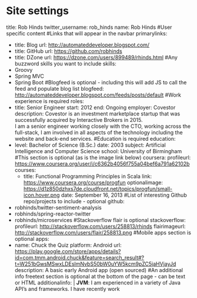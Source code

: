 # Site settings
title: Rob Hinds
twitter_username: rob_hinds
name: Rob Hinds
#User specific content
#Links that will appear in the navbar
primarylinks:
 - title: Blog
   url: http://automateddeveloper.blogspot.com/
 - title: GitHub
   url: https://github.com/robhinds
 - title: DZone
   url: https://dzone.com/users/899489/rhinds.html
#Any buzzword skills you want to include
skills:
 - Groovy
 - Spring MVC
 - Spring Boot
#Blogfeed is optional - including this will add JS to call the feed and populate blog list
blogfeed: http://automateddeveloper.blogspot.com/feeds/posts/default
#Work experience is required
roles:
 - title: Senior Engineer
   start: 2012
   end: Ongoing
   employer: Covestor
   description: Covestor is an investment marketplace startup that was successfully acquired by Interactive Brokers in 2015. <br/> I am a senior engineer working closely with the CTO, working across the full-stack, I am involved in all aspects of the technology including the website and back-end services.
#Education is required
education:
 - level: Bachelor of Science (B.Sc.)
   date: 2003
   subject: Artificial Intelligence and Computer Science
   school: University of Birmingham
#This section is optional (as is the image link below)
coursera:
   profileurl: https://www.coursera.org/user/i/c6362b4056f755a04bef6a791a62102b
   courses:
    - title: Functional Programming Principles in Scala
      link: https://www.coursera.org/course/progfun
      optionalimage: https://d1z850dzhxs7de.cloudfront.net/topics/progfun/small-icon.hover.png
      date: September 16, 2013
#List of interesting Github repo/projects to include - optional
github:
 - robhinds/twitter-sentiment-analysis
 - robhinds/spring-reactor-twitter
 - robhinds/microservices
#Stackoverflow flair is optional
stackoverflow:
   profileurl: http://stackoverflow.com/users/258813/rhinds
   flairimageurl: http://stackoverflow.com/users/flair/258813.png
#Mobile apps section is optional
apps:
 - name: Chuck the Quiz
   platform: Android
   url: https://play.google.com/store/apps/details?id=com.tmm.android.chuck&feature=search_result#?t=W251bGwsMSwxLDEsImNvbS50bW0uYW5kcm9pZC5jaHVjayJd
   description: A basic early Android app (open sourced)
#An additional info freetext section is optional at the bottom of the page - can be text or HTML
additionalinfo: |
   <strong>JVM</strong>: I am experienced in a variety of Java API’s and frameworks. I have recently work